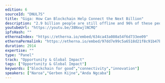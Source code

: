 ```yaml
---
edition: 6
sourceId: "DNUL7S"
title: "Giga: How Can Blockchain Help Connect the Next Billion"
description: "2.9 billion people are still offline and 96% of these people live in developing countries. During the session, public and private sector leaders from Giga countries like Rwanda or South Africa will speak about 1) how they are using blockchain to connect schools, 2) the opportunities of this technology in emerging markets. In particular, they’ll talk about blockchain as tool to automate payments, staking to finance school connectivity, NFTs to fundraise or a marketplace to incentivize providers."
youtubeUrl: "https://youtu.be/38NxwjlNCMQ"
ipfsHash: ""
ethernaIndex: "https://etherna.io/embed/634ca43a080a54f6d733ee09"
ethernaPermalink: "https://etherna.io/embed/97dd7e99c5a6518d21f8c91b47b5d15eeb136223e475391000be4d5093260b69"
duration: 2914
expertise: ""
type: "Panel"
track: "Opportunity & Global Impact"
tags: ["Opportunity & Global Impact"]
keywords: ["blockchain for good","connectivity","innovation"]
speakers: ["Naroa","Gerben Kijne","Anda Ngcaba"]
---
```

